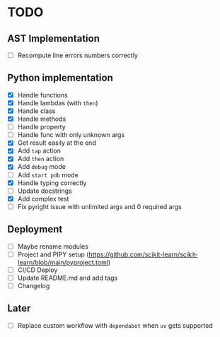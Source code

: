 # TODO

## AST Implementation

- [ ] Recompute line errors numbers correctly

## Python implementation

- [x] Handle functions
- [x] Handle lambdas (with `then`)
- [x] Handle class
- [x] Handle methods
- [ ] Handle property
- [ ] Handle func with only unknown args
- [x] Get result easily at the end
- [x] Add `tap` action
- [x] Add `then` action
- [x] Add `debug` mode
- [ ] Add `start pdb` mode
- [x] Handle typing correctly
- [ ] Update docstrings
- [x] Add complex test
- [ ] Fix pyright issue with unlimited args and 0 required args

## Deployment

- [ ] Maybe rename modules
- [ ] Project and PIPY setup (<https://github.com/scikit-learn/scikit-learn/blob/main/pyproject.toml>)
- [ ] CI/CD Deploy
- [ ] Update README.md and add tags
- [ ] Changelog

## Later

- [ ] Replace custom workflow with `dependabot` when `uv` gets supported
